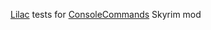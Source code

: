 [Lilac][] tests for [ConsoleCommands][] Skyrim mod

[Lilac]: https://github.com/mrowrpurr/Lilac
[ConsoleCommands]: https://github.com/mrowrpurr/ConsoleCommands